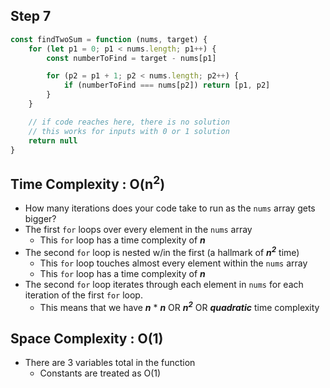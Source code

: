 ## Step 7

```javascript
const findTwoSum = function (nums, target) {
    for (let p1 = 0; p1 < nums.length; p1++) {
        const numberToFind = target - nums[p1] 

        for (p2 = p1 + 1; p2 < nums.length; p2++) {
            if (numberToFind === nums[p2]) return [p1, p2]
        }
    }

    // if code reaches here, there is no solution
    // this works for inputs with 0 or 1 solution
    return null 
} 
```

## Time Complexity : O(n<sup>2</sup>)
* How many iterations does your code take to run as the ``` nums ``` array gets bigger?
* The first ``` for ``` loops over every element in the ``` nums ``` array
    * This ``` for ``` loop has a time complexity of *****n*****
* The second ``` for ``` loop is nested w/in the first (a hallmark of *****n<sup>2</sup>***** time)
    * This ``` for ``` loop touches almost every element within the ``` nums ``` array
    * This ``` for ``` loop has a time complexity of *****n*****
* The second ``` for ``` loop iterates through each element in ``` nums ``` for each iteration of the first ``` for ``` loop.
    * This means that we have *****n***** * *****n***** OR *****n<sup>2</sup>***** OR *****quadratic***** time complexity

## Space Complexity : O(1)
* There are 3 variables total in the function
    * Constants are treated as O(1)